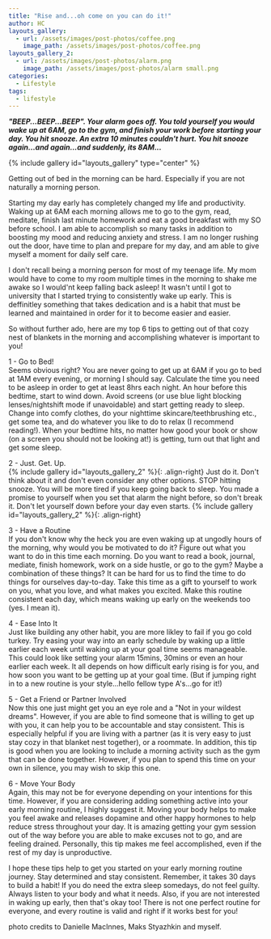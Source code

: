 ```yaml
---
title: "Rise and...oh come on you can do it!"
author: HC
layouts_gallery:
  - url: /assets/images/post-photos/coffee.png
    image_path: /assets/images/post-photos/coffee.png
layouts_gallery_2:
  - url: /assets/images/post-photos/alarm.png
    image_path: /assets/images/post-photos/alarm small.png
categories:
  - Lifestyle
tags:
  - lifestyle
---
```


*__"BEEP...BEEP...BEEP". Your alarm goes off. You told yourself you would wake up at 6AM, go to the gym, and finish your work before starting your day. You hit snooze. An extra 10 minutes couldn't hurt. You hit snooze again...and again...and suddenly, its 8AM...__*


{% include gallery id="layouts_gallery" type="center" %}


Getting out of bed in the morning can be hard. Especially if you are not naturally a morning person. 


Starting my day early has completely changed my life and productivity. Waking up at 6AM each morning allows me to go to the gym, read, meditate, finish last minute homework and eat a good breakfast with my SO before school. I am able to accomplish so many tasks in addition to boosting my mood and reducing anxiety and stress. I am no longer rushing out the door, have time to plan and prepare for my day, and am able to give myself a moment for daily self care. 


I don't recall being a morning person for most of my teenage life. My mom would have to come to my room multiple times in the morning to shake me awake so I would'nt keep falling back asleep! It wasn't until I got to university that I started trying to consistently wake up early. This is deffinitley something that takes dedication and is a habit that must be learned and maintained in order for it to become easier and easier.


 So without further ado, here are my top 6 tips to getting out of that cozy nest of blankets in the morning and accomplishing whatever is important to you!


1 - Go to Bed! <br>
Seems obvious right? You are never going to get up at 6AM if you go to bed at 1AM every evening, or morning I should say. Calculate the time you need to be asleep in order to get at least 8hrs each night. An hour before this bedtime, start to wind down. Avoid screens (or use blue light blocking lenses/nightshift mode if unavoidable) and start getting ready to sleep. Change into comfy clothes, do your nighttime skincare/teethbrushing etc., get some tea, and do whatever you like to do to relax (I recommend reading!).  When your bedtime hits, no matter how good your book or show (on a screen you should not be looking at!) is getting, turn out that light and get some sleep.


2 - Just. Get. Up. <br>{% include gallery id="layouts_gallery_2" %}{: .align-right}
Just do it. Don't think about it and don't even consider any other options. STOP hitting snooze. You will be more tired if you keep going back to sleep. You made a promise to yourself when you set that alarm the night before, so don't break it. Don't let yourself down before your day even starts. {% include gallery id="layouts_gallery_2" %}{: .align-right}

3 - Have a Routine <br>
If you don't know why the heck you are even waking up at ungodly hours of the morning, why would you be motivated to do it? Figure out what you want to do in this time each morning. Do you want to read a book, journal, mediate, finish homework, work on a side hustle, or go to the gym? Maybe a combination of these things? It can be hard for us to find the time to do things for ourselves day-to-day. Take this time as a gift to yourself to work on you, what you love, and what makes you excited. Make this routine consistent each day, which means waking up early on the weekends too (yes. I mean it). 


4 - Ease Into It <br>
Just like building any other habit, you are more likley to fail if you go cold turkey. Try easing your way into an early schedule by waking up a little earlier each week until waking up at your goal time seems manageable. This could look like setting your alarm 15mins, 30mins or even an hour earlier each week. It all depends on how difficult early rising is for you, and how soon you want to be getting up at your goal time. (But if jumping right in to a new routine is your style...hello fellow type A's...go for it!)


5 - Get a Friend or Partner Involved <br>
Now this one just might get you an eye role and a "Not in your wildest dreams". However, if you are able to find someone that is willing to get up with you, it can help you to be accountable and stay consistent. This is especially helpful if you are living with a partner (as it is very easy to just stay cozy in that blanket nest together), or a roommate. In addition, this tip is good when you are looking to include a morning activity such as the gym that can be done together. However, if you plan to spend this time on your own in silence, you may wish to skip this one. 


6 - Move Your Body <br>
Again, this may not be for everyone depending on your intentions for this time. However, if you are considering adding something active into your early morning routine, I highly suggest it. Moving your body helps to make you feel awake and releases dopamine and other happy hormones to help reduce stress throughout your day. It is amazing getting your gym session out of the way before you are able to make excuses not to go, and are feeling drained. Personally, this tip makes me feel accomplished, even if the rest of my day is unproductive. 



I hope these tips help to get you started on your early morning routine journey. Stay determined and stay consistent. Remember, it takes 30 days to build a habit! If you do need the extra sleep somedays, do not feel guilty. Always listen to your body and what it needs. Also, if you are not interested in waking up early, then that's okay too! There is not one perfect routine for everyone, and every routine is valid and right if it works best for you! 


photo credits to Danielle MacInnes, Maks Styazhkin and myself. 
